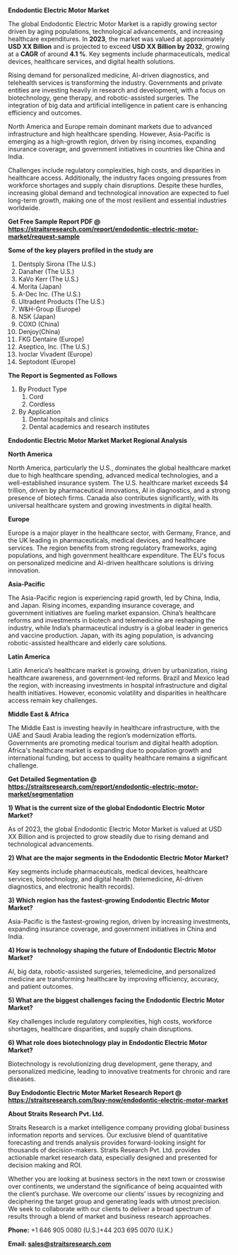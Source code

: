 <p><strong>Endodontic Electric Motor Market</strong></p>
<p>The global Endodontic Electric Motor Market is a rapidly growing sector driven by aging populations, technological advancements, and increasing healthcare expenditures. In <strong>2023</strong>, the market was valued at approximately <strong>USD XX Billion</strong> and is projected to exceed <strong>USD XX Billion</strong><strong> by 2032</strong>, growing at a <strong>CAGR</strong> of around <strong>4.1 %</strong>. Key segments include pharmaceuticals, medical devices, healthcare services, and digital health solutions.</p>
<p>Rising demand for personalized medicine, AI-driven diagnostics, and telehealth services is transforming the industry. Governments and private entities are investing heavily in research and development, with a focus on biotechnology, gene therapy, and robotic-assisted surgeries. The integration of big data and artificial intelligence in patient care is enhancing efficiency and outcomes.</p>
<p>North America and Europe remain dominant markets due to advanced infrastructure and high healthcare spending. However, Asia-Pacific is emerging as a high-growth region, driven by rising incomes, expanding insurance coverage, and government initiatives in countries like China and India.</p>
<p>Challenges include regulatory complexities, high costs, and disparities in healthcare access. Additionally, the industry faces ongoing pressures from workforce shortages and supply chain disruptions. Despite these hurdles, increasing global demand and technological innovation are expected to fuel long-term growth, making one of the most resilient and essential industries worldwide.</p>
<p><strong>Get Free Sample Report PDF @ <a href=https://straitsresearch.com/report/endodontic-electric-motor-market/request-sample>https://straitsresearch.com/report/endodontic-electric-motor-market/request-sample</a></strong></p>
<div><strong>Some of the key players profiled in the study are</strong></div>
<p><ol>
<li class="""">Dentsply Sirona (The U.S.)</li>
<li>Danaher (The U.S.)</li>
<li>KaVo Kerr (The U.S.)</li>
<li>Morita (Japan)</li>
<li>A-Dec Inc. (The U.S.)</li>
<li>Ultradent Products (The U.S.)</li>
<li>W&amp;H-Group (Europe)</li>
<li>NSK (Japan)</li>
<li>COXO (China)</li>
<li>Denjoy(China)</li>
<li>FKG Dentaire (Europe)</li>
<li>Aseptico, Inc. (The U.S.)</li>
<li class="""">Ivoclar Vivadent (Europe)</li>
<li class=""current"">Septodont (Europe)</li>
</ol></p>
<p><strong>The Report is Segmented as Follows</strong></p>
<p><ol>
<li>By Product Type
<ol>
<li>Cord</li>
<li>Cordless</li>
</ol>
</li>
<li>By Application
<ol>
<li>Dental hospitals and clinics</li>
<li>Dental academics and research institutes</li>
</ol>
</li>
</ol></p>
<p><strong>Endodontic Electric Motor Market Market Regional Analysis</strong></p>
<p><strong>North America</strong></p>
<p>North America, particularly the U.S., dominates the global healthcare market due to high healthcare spending, advanced medical technologies, and a well-established insurance system. The U.S. healthcare market exceeds $4 trillion, driven by pharmaceutical innovations, AI in diagnostics, and a strong presence of biotech firms. Canada also contributes significantly, with its universal healthcare system and growing investments in digital health.</p>
<p><strong>Europe</strong></p>
<p>Europe is a major player in the healthcare sector, with Germany, France, and the UK leading in pharmaceuticals, medical devices, and healthcare services. The region benefits from strong regulatory frameworks, aging populations, and high government healthcare expenditure. The EU's focus on personalized medicine and AI-driven healthcare solutions is driving innovation.</p>
<p><strong>Asia-Pacific</strong></p>
<p>The Asia-Pacific region is experiencing rapid growth, led by China, India, and Japan. Rising incomes, expanding insurance coverage, and government initiatives are fueling market expansion. China&rsquo;s healthcare reforms and investments in biotech and telemedicine are reshaping the industry, while India&rsquo;s pharmaceutical industry is a global leader in generics and vaccine production. Japan, with its aging population, is advancing robotic-assisted healthcare and elderly care solutions.</p>
<p><strong>Latin America</strong></p>
<p>Latin America&rsquo;s healthcare market is growing, driven by urbanization, rising healthcare awareness, and government-led reforms. Brazil and Mexico lead the region, with increasing investments in hospital infrastructure and digital health initiatives. However, economic volatility and disparities in healthcare access remain key challenges.</p>
<p><strong>Middle East &amp; Africa</strong></p>
<p>The Middle East is investing heavily in healthcare infrastructure, with the UAE and Saudi Arabia leading the region&rsquo;s modernization efforts. Governments are promoting medical tourism and digital health adoption. Africa's healthcare market is expanding due to population growth and international funding, but access to quality healthcare remains a significant challenge.</p>
<p><strong>Get Detailed Segmentation @ <a href=https://straitsresearch.com/report/endodontic-electric-motor-market/segmentation>https://straitsresearch.com/report/endodontic-electric-motor-market/segmentation</a></strong></p>
<p><strong>1) What is the current size of the global Endodontic Electric Motor Market?</strong></p>
<p>As of 2023, the global Endodontic Electric Motor Market is valued at USD XX Billion and is projected to grow steadily due to rising demand and technological advancements.</p>
<p><strong>2) What are the major segments in the Endodontic Electric Motor Market?</strong></p>
<p>Key segments include pharmaceuticals, medical devices, healthcare services, biotechnology, and digital health (telemedicine, AI-driven diagnostics, and electronic health records).</p>
<p><strong>3) Which region has the fastest-growing Endodontic Electric Motor Market?</strong></p>
<p>Asia-Pacific is the fastest-growing region, driven by increasing investments, expanding insurance coverage, and government initiatives in China and India.</p>
<p><strong>4) How is technology shaping the future of Endodontic Electric Motor Market?</strong></p>
<p>AI, big data, robotic-assisted surgeries, telemedicine, and personalized medicine are transforming healthcare by improving efficiency, accuracy, and patient outcomes.</p>
<p><strong>5) What are the biggest challenges facing the Endodontic Electric Motor Market?</strong></p>
<p>Key challenges include regulatory complexities, high costs, workforce shortages, healthcare disparities, and supply chain disruptions.</p>
<p><strong>6) What role does biotechnology play in Endodontic Electric Motor Market?</strong></p>
<p>Biotechnology is revolutionizing drug development, gene therapy, and personalized medicine, leading to innovative treatments for chronic and rare diseases.</p>
<p><strong>Buy Endodontic Electric Motor Market Research Report @ <a href=https://straitsresearch.com/buy-now/endodontic-electric-motor-market>https://straitsresearch.com/buy-now/endodontic-electric-motor-market</a></strong></p>
<p><strong>About Straits Research Pvt. Ltd.</strong></p>
<p>Straits Research is a market intelligence company providing global business information reports and services. Our exclusive blend of quantitative forecasting and trends analysis provides forward-looking insight for thousands of decision-makers. Straits Research Pvt. Ltd. provides actionable market research data, especially designed and presented for decision making and ROI.</p>
<p>Whether you are looking at business sectors in the next town or crosswise over continents, we understand the significance of being acquainted with the client&rsquo;s purchase. We overcome our clients&rsquo; issues by recognizing and deciphering the target group and generating leads with utmost precision. We seek to collaborate with our clients to deliver a broad spectrum of results through a blend of market and business research approaches.</p>
<p><strong><strong>Phone:</strong></strong> +1 646 905 0080 (U.S.)+44 203 695 0070 (U.K.)</p>
<p><strong><strong>Email: </strong></strong><a href=mailto:sales@straitsresearch.com><strong><u><strong>sales@straitsresearch.com</strong></u></strong></a></p>
